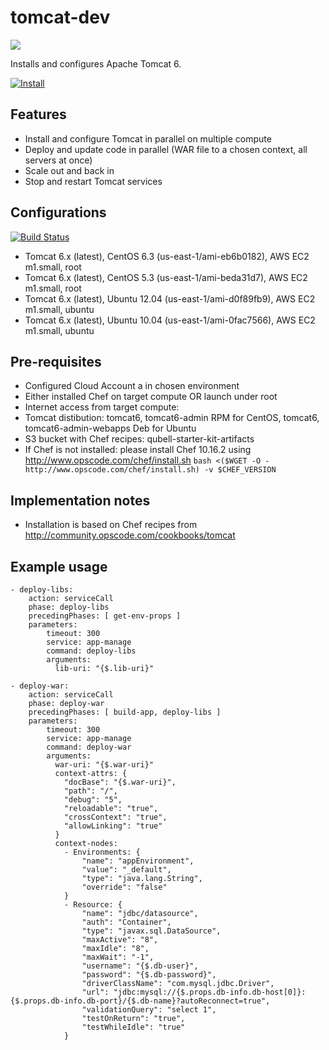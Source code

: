 tomcat-dev
==========
![](http://tomcat.apache.org/images/tomcat-power.gif)



Installs and configures Apache Tomcat 6.

[![Install](https://raw.github.com/qubell-bazaar/component-skeleton/master/img/install.png)](https://express.qubell.com/applications/upload?metadataUrl=https://raw.github.com/qubell-bazaar/component-tomcat-dev/master/meta.yml)

Features
--------

 - Install and configure Tomcat in parallel on multiple compute
 - Deploy and update code in parallel (WAR file to a chosen context, all servers at once)
 - Scale out and back in
 - Stop and restart Tomcat services

Configurations
--------------
[![Build Status](https://travis-ci.org/qubell-bazaar/component-tomcat-dev.png?branch=master)](https://travis-ci.org/qubell-bazaar/component-tomcat-dev)

 - Tomcat 6.x (latest), CentOS 6.3 (us-east-1/ami-eb6b0182), AWS EC2 m1.small, root
 - Tomcat 6.x (latest), CentOS 5.3 (us-east-1/ami-beda31d7), AWS EC2 m1.small, root
 - Tomcat 6.x (latest), Ubuntu 12.04 (us-east-1/ami-d0f89fb9), AWS EC2 m1.small, ubuntu 
 - Tomcat 6.x (latest), Ubuntu 10.04 (us-east-1/ami-0fac7566), AWS EC2 m1.small, ubuntu

Pre-requisites
--------------
 - Configured Cloud Account a in chosen environment
 - Either installed Chef on target compute OR launch under root
 - Internet access from target compute:
  - Tomcat distibution: tomcat6, tomcat6-admin RPM for CentOS, tomcat6, tomcat6-admin-webapps Deb for Ubuntu
  - S3 bucket with Chef recipes: qubell-starter-kit-artifacts
  - If Chef is not installed: please install Chef 10.16.2 using http://www.opscode.com/chef/install.sh ```bash <($WGET -O - http://www.opscode.com/chef/install.sh) -v $CHEF_VERSION```

Implementation notes
--------------------
 - Installation is based on Chef recipes from http://community.opscode.com/cookbooks/tomcat

Example usage
-------------
```
- deploy-libs:
	action: serviceCall
	phase: deploy-libs
	precedingPhases: [ get-env-props ]
	parameters:
        timeout: 300
        service: app-manage
        command: deploy-libs
        arguments:
          lib-uri: "{$.lib-uri}"
                
- deploy-war:
	action: serviceCall
	phase: deploy-war
	precedingPhases: [ build-app, deploy-libs ]
	parameters:
        timeout: 300
        service: app-manage
        command: deploy-war
        arguments:
          war-uri: "{$.war-uri}"
          context-attrs: {
            "docBase": "{$.war-uri}",
            "path": "/",
            "debug": "5",
            "reloadable": "true",
            "crossContext": "true",
            "allowLinking": "true"
          }
          context-nodes:
            - Environments: {
                "name": "appEnvironment",
                "value": "_default",
                "type": "java.lang.String",
                "override": "false"
            }
            - Resource: {
                "name": "jdbc/datasource",
                "auth": "Container",
                "type": "javax.sql.DataSource",
                "maxActive": "8",
                "maxIdle": "8",
                "maxWait": "-1",
                "username": "{$.db-user}",
                "password": "{$.db-password}",
                "driverClassName": "com.mysql.jdbc.Driver",
                "url": "jdbc:mysql://{$.props.db-info.db-host[0]}:{$.props.db-info.db-port}/{$.db-name}?autoReconnect=true",
                "validationQuery": "select 1",
                "testOnReturn": "true",
                "testWhileIdle": "true"
            }

```
